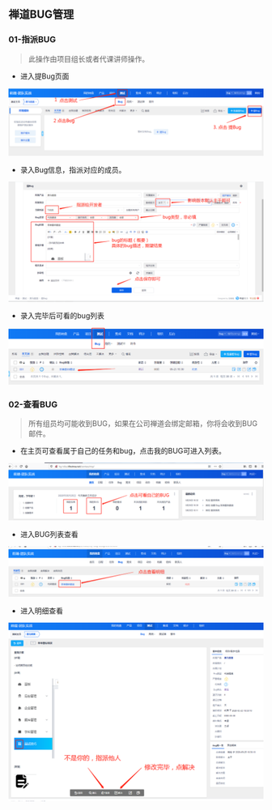 ## 禅道BUG管理

### 01-指派BUG

> 此操作由项目组长或者代课讲师操作。

- 进入提Bug页面

![1590401665810](docs/media/1590401665810.png)

- 录入Bug信息，指派对应的成员。

![1590402618523](docs/media/1590402618523.png)

- 录入完毕后可看的bug列表

![1590402654843](docs/media/1590402654843.png)



### 02-查看BUG

> 所有组员均可能收到BUG，如果在公司禅道会绑定邮箱，你将会收到BUG邮件。

- 在主页可查看属于自己的任务和bug，点击我的BUG可进入列表。

![1590402821120](docs/media/1590402821120.png)

- 进入BUG列表查看

![1590402879841](docs/media/1590402879841.png)

- 进入明细查看

![1590402970554](docs/media/1590402970554.png)



